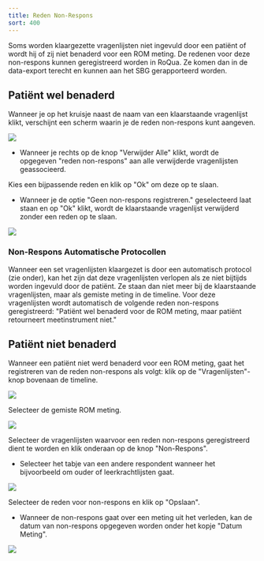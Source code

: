 ```yaml
---
title: Reden Non-Respons
sort: 400
---
```


Soms worden klaargezette vragenlijsten niet ingevuld door een patiënt of wordt hij of zij niet benaderd voor een ROM meting. De redenen voor deze non-respons kunnen geregistreerd worden in RoQua. Ze komen dan in de data-export terecht en kunnen aan het SBG gerapporteerd worden.

## Patiënt wel benaderd

Wanneer je op het kruisje naast de naam van een klaarstaande vragenlijst klikt, verschijnt een scherm waarin je de reden non-respons kunt aangeven.

<img src="/rom_manual/assets/images/screenshots/dossier_quests6.png" />

<ul class="hints">
  <li> Wanneer je rechts op de knop "Verwijder Alle" klikt, wordt de opgegeven "reden non-respons" aan alle verwijderde vragenlijsten geassocieerd.</li>
</ul>

Kies een bijpassende reden en klik op "Ok" om deze op te slaan.

<ul class="hints">
  <li> Wanneer je de optie "Geen non-respons registreren." geselecteerd laat staan en op "Ok" klikt, wordt de klaarstaande vragenlijst verwijderd zonder een reden op te slaan.</li>
</ul>

<img src="/rom_manual/assets/images/screenshots/dossier_quests7.png" />

### Non-Respons Automatische Protocollen

Wanneer een set vragenlijsten klaargezet is door een automatisch protocol (zie onder), kan het zijn dat deze vragenlijsten verlopen als ze niet bijtijds worden ingevuld door de patiënt. Ze staan dan niet meer bij de klaarstaande vragenlijsten, maar als gemiste meting in de timeline. Voor deze vragenlijsten wordt automatisch de volgende reden non-respons geregistreerd: "Patiënt wel benaderd voor de ROM meting, maar patiënt retourneert meetinstrument niet."

## Patiënt niet benaderd

Wanneer een patiënt niet werd benaderd voor een ROM meting, gaat het registreren van de reden non-respons als volgt: klik op de "Vragenlijsten"-knop bovenaan de timeline.

<img src="/rom_manual/assets/images/screenshots/dossier_quests9.png" />

Selecteer de gemiste ROM meting.

<img src="/rom_manual/assets/images/screenshots/dossier_quests1.png" />

Selecteer de vragenlijsten waarvoor een reden non-respons geregistreerd dient te worden en klik onderaan op de knop "Non-Respons".

<ul class="hints">
  <li> Selecteer het tabje van een andere respondent wanneer het bijvoorbeeld om ouder of leerkrachtlijsten gaat.</li>
</ul>

<img src="/rom_manual/assets/images/screenshots/dossier_quests8.png" />

Selecteer de reden voor non-respons en klik op "Opslaan".

<ul class="hints">
  <li> Wanneer de non-respons gaat over een meting uit het verleden, kan de datum van non-respons opgegeven worden onder het kopje "Datum Meting".</li>
</ul>

<img src="/rom_manual/assets/images/screenshots/dossier_quests10.png" />

